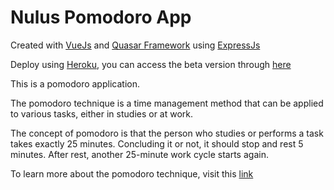 # Nulus Pomodoro App

Created with [VueJs](https://github.com/vuejs) and [Quasar Framework](https://github.com/quasarframework/quasar) using [ExpressJs](https://github.com/expressjs)

Deploy using [Heroku](https://www.heroku.com), you can access the beta version through [here](https://nulus.herokuapp.com)

This is a pomodoro application. 

The pomodoro technique is a time management method that can be applied to various tasks, either in studies or at work.

The concept of pomodoro is that the person who studies or performs a task takes exactly 25 minutes. Concluding it or not, it should stop and rest 5 minutes. After rest, another 25-minute work cycle starts again.

To learn more about the pomodoro technique, visit this [link](https://en.wikipedia.org/wiki/Pomodoro_Technique)
